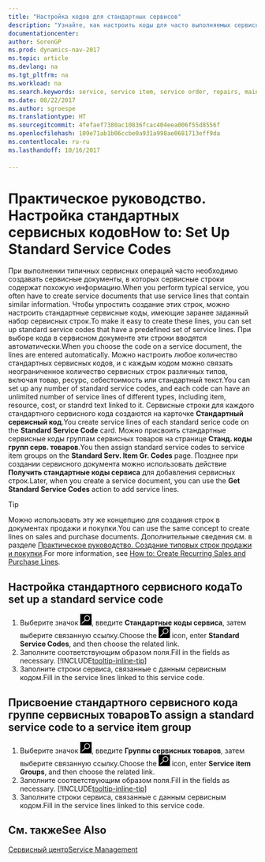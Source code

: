 ```yaml
---
title: "Настройка кодов для стандартных сервисов"
description: "Узнайте, как настроить коды для часто выполняемых сервисных работ."
documentationcenter: 
author: SorenGP
ms.prod: dynamics-nav-2017
ms.topic: article
ms.devlang: na
ms.tgt_pltfrm: na
ms.workload: na
ms.search.keywords: service, service item, service order, repairs, maintenance
ms.date: 08/22/2017
ms.author: sgroespe
ms.translationtype: HT
ms.sourcegitcommit: 4fefaef7380ac10836fcac404eea006f55d8556f
ms.openlocfilehash: 109e71ab1b06ccbe0a931a998ae0681713eff9da
ms.contentlocale: ru-ru
ms.lasthandoff: 10/16/2017

---
```


# <a name="how-to-set-up-standard-service-codes"></a><span data-ttu-id="16459-103">Практическое руководство. Настройка стандартных сервисных кодов</span><span class="sxs-lookup"><span data-stu-id="16459-103">How to: Set Up Standard Service Codes</span></span>
<span data-ttu-id="16459-104">При выполнении типичных сервисных операций часто необходимо создавать сервисные документы, в которых сервисные строки содержат похожую информацию.</span><span class="sxs-lookup"><span data-stu-id="16459-104">When you perform typical service, you often have to create service documents that use service lines that contain similar information.</span></span> <span data-ttu-id="16459-105">Чтобы упростить создание этих строк, можно настроить стандартные сервисные коды, имеющие заранее заданный набор сервисных строк.</span><span class="sxs-lookup"><span data-stu-id="16459-105">To make it easy to create these lines, you can set up standard service codes that have a predefined set of service lines.</span></span> <span data-ttu-id="16459-106">При выборе кода в сервисном документе эти строки вводятся автоматически.</span><span class="sxs-lookup"><span data-stu-id="16459-106">When you choose the code on a service document, the lines are entered automatically.</span></span> <span data-ttu-id="16459-107">Можно настроить любое количество стандартных сервисных кодов, и с каждым кодом можно связать неограниченное количество сервисных строк различных типов, включая товар, ресурс, себестоимость или стандартный текст.</span><span class="sxs-lookup"><span data-stu-id="16459-107">You can set up any number of standard service codes, and each code can have an unlimited number of service lines of different types, including item, resource, cost, or standrd text linked to it.</span></span> <span data-ttu-id="16459-108">Сервисные строки для каждого стандартного сервисного кода создаются на карточке **Стандартный сервисный код**.</span><span class="sxs-lookup"><span data-stu-id="16459-108">You create service lines of each standard serice code on the **Standard Service Code** card.</span></span> <span data-ttu-id="16459-109">Можно присвоить стандартные сервисные коды группам сервисных товаров на странице **Станд. коды групп серв. товаров**.</span><span class="sxs-lookup"><span data-stu-id="16459-109">You then assign standard service codes to service item groups on the **Standard Serv. Item Gr. Codes** page.</span></span> <span data-ttu-id="16459-110">Позднее при создании сервисного документа можно использовать действие **Получить стандартные коды сервиса** для добавления сервисных строк.</span><span class="sxs-lookup"><span data-stu-id="16459-110">Later, when you create a service document, you can use the **Get Standard Service Codes** action to add service lines.</span></span>  
  
> [!Tip]
>  <span data-ttu-id="16459-111">Можно использовать эту же концепцию для создания строк в документах продажи и покупки.</span><span class="sxs-lookup"><span data-stu-id="16459-111">You can use the same concept to create lines on sales and purchase documents.</span></span> <span data-ttu-id="16459-112">Дополнительные сведения см. в разделе [Практическое руководство. Создание типовых строк продажи и покупки](sales-how-work-standard-lines.md).</span><span class="sxs-lookup"><span data-stu-id="16459-112">For more information, see [How to: Create Recurring Sales and Purchase Lines](sales-how-work-standard-lines.md).</span></span>    
  
## <a name="to-set-up-a-standard-service-code"></a><span data-ttu-id="16459-113">Настройка стандартного сервисного кода</span><span class="sxs-lookup"><span data-stu-id="16459-113">To set up a standard service code</span></span>    
1. <span data-ttu-id="16459-114">Выберите значок ![Поиск страницы или отчета](media/ui-search/search_small.png "Значок поиска страницы или отчета"), введите **Стандартные коды сервиса**, затем выберите связанную ссылку.</span><span class="sxs-lookup"><span data-stu-id="16459-114">Choose the ![Search for Page or Report](media/ui-search/search_small.png "Search for Page or Report icon") icon, enter **Standard Service Codes**, and then choose the related link.</span></span>  
2. <span data-ttu-id="16459-115">Заполните соответствующим образом поля.</span><span class="sxs-lookup"><span data-stu-id="16459-115">Fill in the fields as necessary.</span></span> [!INCLUDE[tooltip-inline-tip](includes/tooltip-inline-tip_md.md)]  
4. <span data-ttu-id="16459-116">Заполните строки сервиса, связанные с данным сервисным кодом.</span><span class="sxs-lookup"><span data-stu-id="16459-116">Fill in the service lines linked to this service code.</span></span>  

## <a name="to-assign-a-standard-service-code-to-a-service-item-group"></a><span data-ttu-id="16459-117">Присвоение стандартного сервисного кода группе сервисных товаров</span><span class="sxs-lookup"><span data-stu-id="16459-117">To assign a standard service code to a service item group</span></span>
1. <span data-ttu-id="16459-118">Выберите значок ![Поиск страницы или отчета](media/ui-search/search_small.png "Значок поиска страницы или отчета"), введите **Группы сервисных товаров**, затем выберите связанную ссылку.</span><span class="sxs-lookup"><span data-stu-id="16459-118">Choose the ![Search for Page or Report](media/ui-search/search_small.png "Search for Page or Report icon") icon, enter **Service item Groups**, and then choose the related link.</span></span>  
2. <span data-ttu-id="16459-119">Заполните соответствующим образом поля.</span><span class="sxs-lookup"><span data-stu-id="16459-119">Fill in the fields as necessary.</span></span> [!INCLUDE[tooltip-inline-tip](includes/tooltip-inline-tip_md.md)]
3. <span data-ttu-id="16459-120">Заполните строки сервиса, связанные с данным сервисным кодом.</span><span class="sxs-lookup"><span data-stu-id="16459-120">Fill in the service lines linked to this service code.</span></span>  

## <a name="see-also"></a><span data-ttu-id="16459-121">См. также</span><span class="sxs-lookup"><span data-stu-id="16459-121">See Also</span></span>
[<span data-ttu-id="16459-122">Сервисный центр</span><span class="sxs-lookup"><span data-stu-id="16459-122">Service Management</span></span>](service-service.md)
